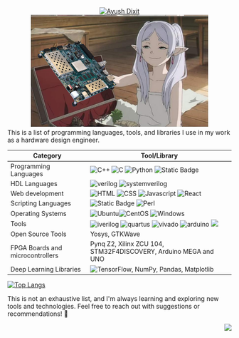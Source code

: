 <div align="center">
    <a href="https://git.io/typing-svg"><img src="https://readme-typing-svg.demolab.com?font=Roboto+Slab&color=%587E&size=30&center=true&vCenter=true&width=450&lines=I'm+Ayush+Dixit;Hardware+Enthusiast;" alt="Ayush Dixit"></a>
</div>

 <div align="center">
 <img src="https://github.com/minecraftdixit/minecraftdixit/blob/8b27e576f2ae494a4871e8cae07635ce04a86e33/assets/fpga_meme1.png" alt="Welcome to my profile" width="400">
</div>
This is a list of programming languages, tools, and libraries I use in my work as a hardware design engineer.

| Category | Tool/Library |
| ------| ----- |
| Programming Languages | ![C++](https://img.shields.io/badge/C%2B%2B-00599C?style=for-the-badge&logo=c%2B%2B&logoColor=white) 	![C](https://img.shields.io/badge/C-00599C?style=for-the-badge&logo=c&logoColor=white ) ![Python](https://img.shields.io/badge/Python-3776AB?style=for-the-badge&logo=python&logoColor=white) ![Static Badge](https://img.shields.io/badge/-ARM-blue?style=for-the-badge) |
| HDL Languages | ![verilog](https://img.shields.io/badge/-Verilog-8985F0.svg?style=for-the-badge&) ![systemverilog](https://img.shields.io/badge/-SystemVerilog-CAD09D.svg?style=for-the-badge&) |
| Web development  | ![HTML](https://img.shields.io/badge/HTML5-E34F26?style=for-the-badge&logo=html5&logoColor=white) ![CSS](https://img.shields.io/badge/CSS3-1572B6?style=for-the-badge&logo=css3&logoColor=white)  	![Javascript](https://img.shields.io/badge/JavaScript-F7DF1E?style=for-the-badge&logo=javascript&logoColor=black) ![React](https://img.shields.io/badge/React-20232A?style=for-the-badge&logo=react&logoColor=61DAFB) |
| Scripting Languages | ![Static Badge](https://img.shields.io/badge/-TCL-grey?style=for-the-badge) ![Perl](https://img.shields.io/badge/Perl-39457E?style=for-the-badge&logo=perl&logoColor=white) |
| Operating Systems | ![Ubuntu](https://img.shields.io/badge/Linux-FCC624?style=for-the-badge&logo=linux&logoColor=black)![ CentOS](https://img.shields.io/badge/Cent%20OS-262577?style=for-the-badge&logo=CentOS&logoColor=white) ![Windows](https://img.shields.io/badge/Windows-0078D6?style=for-the-badge&logo=windows&logoColor=white) |
| Tools |![iverilog](https://img.shields.io/badge/-iverilog-green.svg?style=for-the-badge&) ![quartus](https://img.shields.io/badge/-Quartus-blue.svg?style=for-the-badge&logo=intel&logoColor=ffffff) ![vivado](https://img.shields.io/badge/-Vivado-FF1010.svg?style=for-the-badge&logo=xilinx&logoColor=ffffff) ![arduino](https://img.shields.io/badge/-Arduino-00979D.svg?style=for-the-badge&logo=arduino&logoColor=ffffff) ![](https://img.shields.io/badge/GIT-E44C30?style=for-the-badge&logo=git&logoColor=white) |
| Open Source Tools | Yosys, GTKWave |
| FPGA Boards and microcontrollers | Pynq Z2, Xilinx ZCU 104, STM32F4DISCOVERY, Arduino MEGA and UNO |
| Deep Learning Libraries | ![TensorFlow](https://img.shields.io/badge/TensorFlow-FF6F00?style=for-the-badge&logo=tensorflow&logoColor=white), NumPy, Pandas, Matplotlib |


[![Top Langs](https://github-readme-stats.vercel.app/api/top-langs/?username=minecraftdixit&hide=javascript,css,scss,html&layout=compact&langs_count=4)]()

This is not an exhaustive list, and I'm always learning and exploring new tools and technologies. Feel free to reach out with suggestions or recommendations! :wave:


<img align="right" src="https://komarev.com/ghpvc/?username=minecraftdixit&color=blue">
